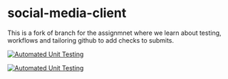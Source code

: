 # social-media-client

This is a fork of branch for the assignmnet where we learn about testing, workflows and tailoring github to add checks to submits. 

[![Automated Unit Testing](https://github.com/Emel-H/social-media-client/actions/workflows/unit-test.yml/badge.svg)](https://github.com/Emel-H/social-media-client/actions/workflows/unit-test.yml)

[![Automated Unit Testing](https://github.com/Emel-H/social-media-client/actions/workflows/unit-test.yml/badge.svg)](https://github.com/Emel-H/social-media-client/actions/workflows/unit-test.yml)